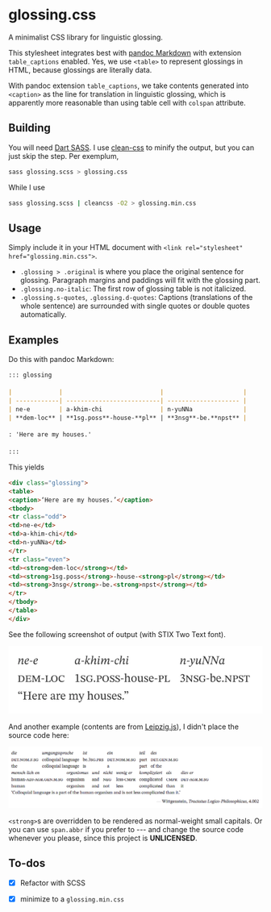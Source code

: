 # glossing.css

A minimalist CSS library for linguistic glossing.

This stylesheet integrates best with [pandoc Markdown](https://pandoc.org/MANUAL.html)
with extension `table_captions` enabled. Yes, we use `<table>` to represent
glossings in HTML, because glossings are literally data.

With pandoc extension `table_captions`, we take contents generated into
`<caption>` as the line for translation in linguistic glossing, which is
apparently more reasonable than using table cell with `colspan` attribute.

## Building

You will need [Dart SASS](https://sass-lang.com/dart-sass). I use [clean-css](https://github.com/clean-css/clean-css)
to minify the output, but you can just skip the step. Per exemplum, 

````sh
sass glossing.scss > glossing.css
````

While I use

````sh
sass glossing.scss | cleancss -O2 > glossing.min.css
````

## Usage

Simply include it in your HTML document with `<link rel="stylesheet" href="glossing.min.css">`.

- `.glossing > .original` is where you place the original sentence for
  glossing. Paragraph margins and paddings will fit with the glossing part.
- `.glossing.no-italic`: The first row of glossing table is not italicized.
- `.glossing.s-quotes`, `.glossing.d-quotes`: Captions (translations of the
  whole sentence) are surrounded with single quotes or double quotes
  automatically.

## Examples

Do this with pandoc Markdown:

````markdown
::: glossing

|             |                           |                      |
| ------------| --------------------------| -------------------- |
| ne-e        | a-khim-chi                | n-yuNNa              |
| **dem-loc** | **1sg.poss**-house-**pl** | **3nsg**-be.**npst** |

: 'Here are my houses.'

:::
````

This yields

````html
<div class="glossing">
<table>
<caption>‘Here are my houses.’</caption>
<tbody>
<tr class="odd">
<td>ne-e</td>
<td>a-khim-chi</td>
<td>n-yuNNa</td>
</tr>
<tr class="even">
<td><strong>dem-loc</strong></td>
<td><strong>1sg.poss</strong>-house-<strong>pl</strong></td>
<td><strong>3nsg</strong>-be.<strong>npst</strong></td>
</tr>
</tbody>
</table>
</div>
````

See the following screenshot of output (with STIX Two Text font).

![A glossing of Belhare](assets/belhare.webp)

And another example (contents are from [Leipzig.js](https://bdchauvette.net/leipzig.js/)),
I didn't place the source code here:

![A long example from Wittgenstein's book](assets/witt.webp)

`<strong>`s are overridden to be rendered as normal-weight small capitals. Or
you can use `span.abbr` if you prefer to --- and change the source code
whenever you please, since this project is **UNLICENSED**.

## To-dos

- [x] Refactor with SCSS
- [x] minimize to a `glossing.min.css`

